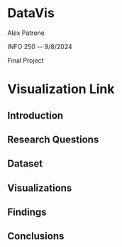 # DataVis
Alex Patrone

INFO 250 -- 9/8/2024

Final Project

# Visualization Link

## Introduction

## Research Questions

## Dataset

## Visualizations

## Findings

## Conclusions

